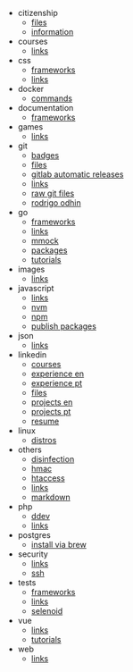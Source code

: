 <!-- personal/_sidebar.md -->

- citizenship
  - [files](/personal/citizenship/files "personal | citizenship | files")
  - [information](/personal/citizenship/information "personal | citizenship | information")
- courses
  - [links](/personal/courses/links "personal | courses | links")
- css
  - [frameworks](/personal/css/frameworks "personal | css | frameworks")
  - [links](/personal/css/links "personal | css | links")
- docker
  - [commands](/personal/docker/commands "personal | docker | commands")
- documentation
  - [frameworks](/personal/documentation/frameworks "personal | documentation | frameworks")
- games
  - [links](/personal/games/links "personal | games | links")
- git
  - [badges](/personal/git/badges "personal | git | badges")
  - [files](/personal/git/files "personal | git | files")
  - [gitlab automatic releases](/personal/git/gitlabAutomaticReleases "personal | git | gitlab automatic releases")
  - [links](/personal/git/links "personal | git | links")
  - [raw git files](/personal/git/rawGitFiles "personal | git | raw git files")
  - [rodrigo odhin](/personal/git/rodrigoOdhin "personal | git | rodrigo odhin")
- go
  - [frameworks](/personal/go/frameworks "personal | go | frameworks")
  - [links](/personal/go/links "personal | go | links")
  - [mmock](/personal/go/mmock "personal | go | mmock")
  - [packages](/personal/go/packages "personal | go | packages")
  - [tutorials](/personal/go/tutorials "personal | go | tutorials")
- images
  - [links](/personal/images/links "personal | images | links")
- javascript
  - [links](/personal/javascript/links "personal | javascript | links")
  - [nvm](/personal/javascript/nvm "personal | javascript | nvm")
  - [npm](/personal/javascript/npm "personal | javascript | npm")
  - [publish packages](/personal/javascript/publishPackages "personal | javascript | publish packages")
- json
  - [links](/personal/json/links "personal | json | links")
- linkedin
  - [courses](/personal/linkedin/courses "personal | linkedin | courses")
  - [experience en](/personal/linkedin/experience-en "personal | linkedin | experience en")
  - [experience pt](/personal/linkedin/experience-pt "personal | linkedin | experience pt")
  - [files](/personal/linkedin/files "personal | linkedin | files")
  - [projects en](/personal/linkedin/projects-en "personal | linkedin | projects en")
  - [projects pt](/personal/linkedin/projects-pt "personal | linkedin | projects pt")
  - [resume](/personal/linkedin/resume "personal | linkedin | resume")
- linux
  - [distros](/personal/linux/distros "personal | linux | distros")
- others
  - [disinfection](/personal/others/disinfection "personal | others | disinfection")
  - [hmac](/personal/others/hmac "personal | others | hmac")
  - [htaccess](/personal/others/htaccess "personal | others | htaccess")
  - [links](/personal/others/links "personal | others | links")
  - [markdown](/personal/others/markdown "personal | others | markdown")
- php
  - [ddev](/personal/php/ddev "personal | php | ddev")
  - [links](/personal/php/links "personal | php | links")
- postgres
  - [install via brew](/personal/postgres/installViaBrew "personal | postgres | install via brew")
- security
  - [links](/personal/security/links "personal | security | links")
  - [ssh](/personal/security/ssh "personal | security | ssh")
- tests
  - [frameworks](/personal/tests/frameworks "personal | tests | frameworks")
  - [links](/personal/tests/links "personal | tests | links")
  - [selenoid](/personal/tests/selenoid "personal | tests | selenoid")
- vue
  - [links](/personal/vue/links "personal | vue | links")
  - [tutorials](/personal/vue/tutorials "personal | vue | tutorials")
- web
  - [links](/personal/web/links "personal | web | links")